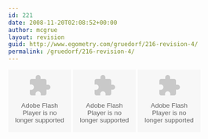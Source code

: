 ```yaml
---
id: 221
date: 2008-11-20T02:08:52+00:00
author: mcgrue
layout: revision
guid: http://www.egometry.com/gruedorf/216-revision-4/
permalink: /gruedorf/216-revision-4/
---
```

<embed type="application/x-shockwave-flash" width="128" height="128" src="http://www.egometry.com/wp-content/uploads/2008/11/bobo-down.swf">
</embed>

<embed type="application/x-shockwave-flash" width="128" height="128" src="http://www.egometry.com/wp-content/uploads/2008/11/bobo-side.swf">
</embed>

<embed type="application/x-shockwave-flash" width="128" height="128" src="http://www.egometry.com/wp-content/uploads/2008/11/bobo-up.swf">
</embed>